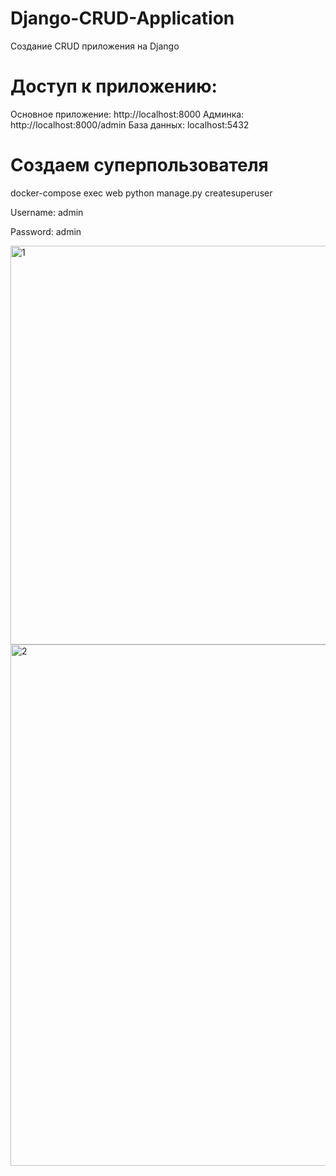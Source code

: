 # Django-CRUD-Application
Создание CRUD приложения на Django
 
# Доступ к приложению:

Основное приложение: http://localhost:8000
Админка: http://localhost:8000/admin
База данных: localhost:5432

# Создаем суперпользователя

docker-compose exec web python manage.py createsuperuser

Username: admin

Password: admin

<img width="1224" height="638" alt="1" src="https://github.com/user-attachments/assets/41f33d7d-f409-4a1c-9a19-ff8511df42e8" /><img width="1215" height="834" alt="2" src="https://github.com/user-attachments/assets/9251dcc5-23a7-4563-a040-291df0612a65" />

